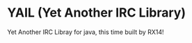 YAIL (Yet Another IRC Library)
==============================
Yet Another IRC Libray for java, this time built by RX14!
